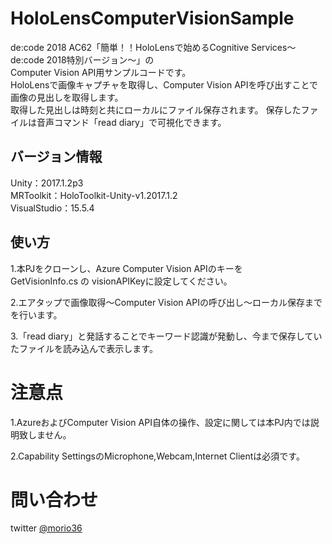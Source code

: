 # HoloLensComputerVisionSample

de:code 2018 AC62「簡単！！HoloLensで始めるCognitive Services～de:code 2018特別バージョン～」の  
Computer Vision API用サンプルコードです。  
HoloLensで画像キャプチャを取得し、Computer Vision APIを呼び出すことで\
画像の見出しを取得します。  
取得した見出しは時刻と共にローカルにファイル保存されます。
保存したファイルは音声コマンド「read diary」で可視化できます。

## バージョン情報
 Unity：2017.1.2p3  
 MRToolkit：HoloToolkit-Unity-v1.2017.1.2  
 VisualStudio：15.5.4  

## 使い方

1.本PJをクローンし、Azure Computer Vision APIのキーを  
 GetVisionInfo.cs の visionAPIKeyに設定してください。  

2.エアタップで画像取得～Computer Vision APIの呼び出し～ローカル保存までを行います。  

3.「read diary」と発話することでキーワード認識が発動し、今まで保存していたファイルを読み込んで表示します。

# 注意点

1.AzureおよびComputer Vision API自体の操作、設定に関しては本PJ内では説明致しません。

2.Capability SettingsのMicrophone,Webcam,Internet Clientは必須です。

# 問い合わせ
twitter [@morio36](https://twitter.com/morio36)
